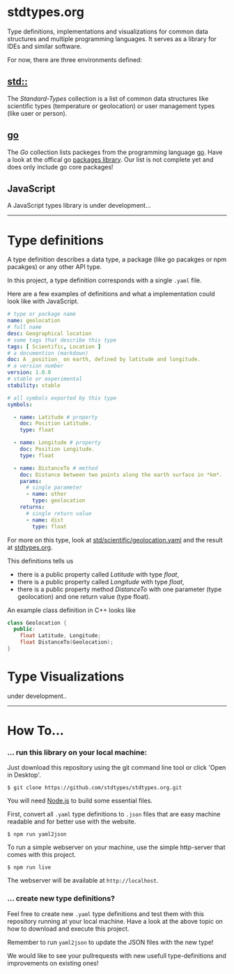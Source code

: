 # stdtypes.org

Type definitions, implementations and visualizations for common data structures and multiple programming languages. It serves as a library for IDEs and similar software.

For now, there are three environments defined:

## [std::](https://github.com/stdtypes/stdtypes.org/tree/master/std)

The _Standard-Types_ collection is a list of common data structures like scientific
types (temperature or geolocation) or user management types (like user or person).


## [go](https://github.com/stdtypes/stdtypes.org/tree/master/std)

The _Go_ collection lists packeges from the programming language [go](https://golang.org/).
Have a look at the offical go [packages library](https://golang.org/pkg/).
Our list is not complete yet and does only include go core packages!

## JavaScript

A JavaScript types library is under development...


-------

# Type definitions

A type definition describes a data type, a package (like go pacakges or npm pacakges) or any other API type.

In this project, a type definition corresponds with a single `.yaml` file.

Here are a few examples of definitions and what a implementation could look like with JavaScript.


```yaml
# type or package name
name: geolocation              
# full name
desc: Geographical location    
# some tags that describe this type
tags: [ Scientific, Location ]
# a documention (markdown)
doc: A _position_ on earth, defined by latitude and longitude.
# a version number
version: 1.0.0
# stable or experimental
stability: stable

# all symbols exported by this type
symbols:

  - name: Latitude # property
    doc: Position Latitude.
    type: float

  - name: Longitude # property
    doc: Position Longitude.
    type: float

  - name: DistanceTo # method
    doc: Distance between two points along the earth surface in *km*.
    params:
      # single parameter
      - name: other
        type: geolocation
    returns:
      # single return value
      - name: dist
        type: float

```

For more on this type, look at [std/scientific/geolocation.yaml](https://github.com/stdtypes/stdtypes.org/blob/master/std/scientific/geolocation.yaml) and the result at [stdtypes.org](https://localhost/#scientific/geolocation).

This definitions tells us

- there is a public property called *Latitude* with type *float*,
- there is a public property called *Longitude* with type *float*,
- there is a public property method *DistanceTo* with one parameter (type geolocation) and one return value (type float).

An example class definition in C++ looks like

```c++
class Geolocation {
  public:
    float Latitude, Longitude;
    float DistanceTo(Geolocation);
}
```

# Type Visualizations

under development..


-------

# How To...

### ... run this library on your local machine:

Just download this repository using the git command line tool or click 'Open in Desktop'.

```
$ git clone https://github.com/stdtypes/stdtypes.org.git
```

You will need [Node.js](https://nodejs.org/en/) to build some essential files.

First, convert all `.yaml` type definitions to `.json` files that are easy machine readable and for better use with the website.

```
$ npm run yaml2json
```

To run a simple webserver on your machine, use the simple http-server that comes with this project.

```
$ npm run live
```

The webserver will be available at `http://localhost`.


### ... create new type definitions?

Feel free to create new `.yaml` type definitions and test them with this repository running at your local machine. Have a look at the above topic on how to download and execute this project.

Remember to run `yaml2json` to update the JSON files with the new type!

We would like to see your pullrequests with new usefull type-definitions and improvements on existing ones!
